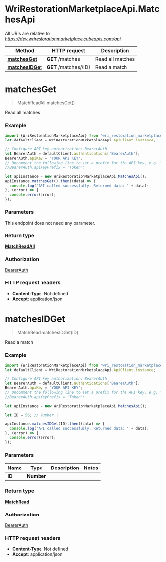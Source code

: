 # WriRestorationMarketplaceApi.MatchesApi

All URIs are relative to *https://dev.wrirestorationmarketplace.cubeapis.com/api*

Method | HTTP request | Description
------------- | ------------- | -------------
[**matchesGet**](MatchesApi.md#matchesGet) | **GET** /matches | Read all matches
[**matchesIDGet**](MatchesApi.md#matchesIDGet) | **GET** /matches/{ID} | Read a match


<a name="matchesGet"></a>
# **matchesGet**
> MatchReadAll matchesGet()

Read all matches

### Example
```javascript
import {WriRestorationMarketplaceApi} from 'wri_restoration_marketplace_api';
let defaultClient = WriRestorationMarketplaceApi.ApiClient.instance;

// Configure API key authorization: BearerAuth
let BearerAuth = defaultClient.authentications['BearerAuth'];
BearerAuth.apiKey = 'YOUR API KEY';
// Uncomment the following line to set a prefix for the API key, e.g. "Token" (defaults to null)
//BearerAuth.apiKeyPrefix = 'Token';

let apiInstance = new WriRestorationMarketplaceApi.MatchesApi();
apiInstance.matchesGet().then((data) => {
  console.log('API called successfully. Returned data: ' + data);
}, (error) => {
  console.error(error);
});

```

### Parameters
This endpoint does not need any parameter.

### Return type

[**MatchReadAll**](MatchReadAll.md)

### Authorization

[BearerAuth](../README.md#BearerAuth)

### HTTP request headers

 - **Content-Type**: Not defined
 - **Accept**: application/json

<a name="matchesIDGet"></a>
# **matchesIDGet**
> MatchRead matchesIDGet(ID)

Read a match

### Example
```javascript
import {WriRestorationMarketplaceApi} from 'wri_restoration_marketplace_api';
let defaultClient = WriRestorationMarketplaceApi.ApiClient.instance;

// Configure API key authorization: BearerAuth
let BearerAuth = defaultClient.authentications['BearerAuth'];
BearerAuth.apiKey = 'YOUR API KEY';
// Uncomment the following line to set a prefix for the API key, e.g. "Token" (defaults to null)
//BearerAuth.apiKeyPrefix = 'Token';

let apiInstance = new WriRestorationMarketplaceApi.MatchesApi();

let ID = 56; // Number | 

apiInstance.matchesIDGet(ID).then((data) => {
  console.log('API called successfully. Returned data: ' + data);
}, (error) => {
  console.error(error);
});

```

### Parameters

Name | Type | Description  | Notes
------------- | ------------- | ------------- | -------------
 **ID** | **Number**|  | 

### Return type

[**MatchRead**](MatchRead.md)

### Authorization

[BearerAuth](../README.md#BearerAuth)

### HTTP request headers

 - **Content-Type**: Not defined
 - **Accept**: application/json

